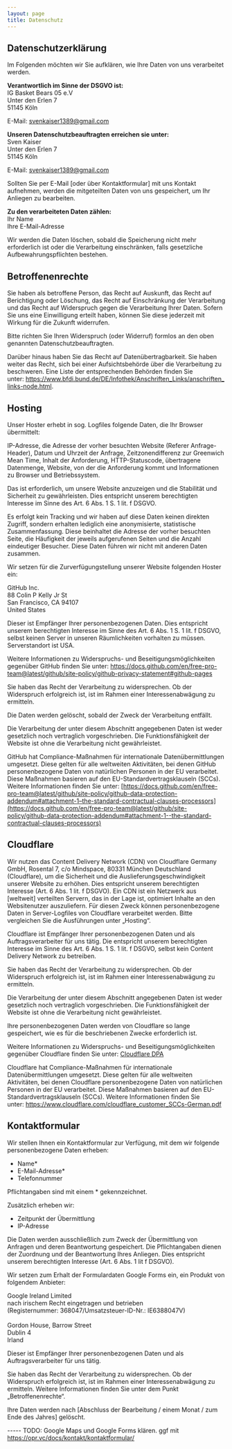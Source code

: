 ```yaml
---
layout: page
title: Datenschutz
---
```

## Datenschutzerklärung

Im Folgenden möchten wir Sie aufklären, wie Ihre Daten von uns verarbeitet werden.

**Verantwortlich im Sinne der DSGVO ist:**\
IG Basket Bears 05 e.V\
Unter den Erlen 7\
51145 Köln

E-Mail: svenkaiser1389@gmail.com

**Unseren Datenschutzbeauftragten erreichen sie unter:**\
Sven Kaiser\
Unter den Erlen 7\
51145 Köln

E-Mail: svenkaiser1389@gmail.com

Sollten Sie per E-Mail \[oder über Kontaktformular] mit uns Kontakt aufnehmen, werden die mitgeteilten Daten von uns gespeichert, um Ihr Anliegen zu bearbeiten.

**Zu den verarbeiteten Daten zählen:**\
Ihr Name\
Ihre E-Mail-Adresse

Wir werden die Daten löschen, sobald die Speicherung nicht mehr erforderlich ist oder die Verarbeitung einschränken, falls gesetzliche Aufbewahrungspflichten bestehen.

## **Betroffenenrechte**

Sie haben als betroffene Person, das Recht auf Auskunft, das Recht auf Berichtigung oder Löschung, das Recht auf Einschränkung der Verarbeitung und das Recht auf Widerspruch gegen die Verarbeitung Ihrer Daten. Sofern Sie uns eine Einwilligung erteilt haben, können Sie diese jederzeit mit Wirkung für die Zukunft widerrufen.

Bitte richten Sie Ihren Widerspruch (oder Widerruf) formlos an den oben genannten Datenschutzbeauftragten.

Darüber hinaus haben Sie das Recht auf Datenübertragbarkeit. Sie haben weiter das Recht, sich bei einer Aufsichtsbehörde über die Verarbeitung zu beschweren. Eine Liste der entsprechenden Behörden finden Sie unter: <https://www.bfdi.bund.de/DE/Infothek/Anschriften_Links/anschriften_links-node.html>.

## **Hosting**

Unser Hoster erhebt in sog. Logfiles folgende Daten, die Ihr Browser übermittelt:

IP-Adresse, die Adresse der vorher besuchten Website (Referer Anfrage-Header), Datum und Uhrzeit der Anfrage, Zeitzonendifferenz zur Greenwich Mean Time, Inhalt der Anforderung, HTTP-Statuscode, übertragene Datenmenge, Website, von der die Anforderung kommt und Informationen zu Browser und Betriebssystem.

Das ist erforderlich, um unsere Website anzuzeigen und die Stabilität und Sicherheit zu gewährleisten. Dies entspricht unserem berechtigten Interesse im Sinne des Art. 6 Abs. 1 S. 1 lit. f DSGVO.

Es erfolgt kein Tracking und wir haben auf diese Daten keinen direkten Zugriff, sondern erhalten lediglich eine anonymisierte, statistische Zusammenfassung. Diese beinhaltet die Adresse der vorher besuchten Seite, die Häufigkeit der jeweils aufgerufenen Seiten und die Anzahl eindeutiger Besucher. Diese Daten führen wir nicht mit anderen Daten zusammen.

Wir setzen für die Zurverfügungstellung unserer Website folgenden Hoster ein:

GitHub Inc.\
88 Colin P Kelly Jr St\
San Francisco, CA 94107\
United States

Dieser ist Empfänger Ihrer personenbezogenen Daten. Dies entspricht unserem berechtigten Interesse im Sinne des Art. 6 Abs. 1 S. 1 lit. f DSGVO, selbst keinen Server in unseren Räumlichkeiten vorhalten zu müssen. Serverstandort ist USA.

Weitere Informationen zu Widerspruchs- und Beseitigungsmöglichkeiten gegenüber GitHub finden Sie unter: <https://docs.github.com/en/free-pro-team@latest/github/site-policy/github-privacy-statement#github-pages>

Sie haben das Recht der Verarbeitung zu widersprechen. Ob der Widerspruch erfolgreich ist, ist im Rahmen einer Interessenabwägung zu ermitteln.

Die Daten werden gelöscht, sobald der Zweck der Verarbeitung entfällt.

Die Verarbeitung der unter diesem Abschnitt angegebenen Daten ist weder gesetzlich noch vertraglich vorgeschrieben. Die Funktionsfähigkeit der Website ist ohne die Verarbeitung nicht gewährleistet.

GitHub hat Compliance-Maßnahmen für internationale Datenübermittlungen umgesetzt. Diese gelten für alle weltweiten Aktivitäten, bei denen GitHub personenbezogene Daten von natürlichen Personen in der EU verarbeitet. Diese Maßnahmen basieren auf den EU-Standardvertragsklauseln (SCCs). Weitere Informationen finden Sie unter: [https://docs.github.com/en/free-pro-team@latest/github/site-policy/github-data-protection-addendum#attachment-1–the-standard-contractual-clauses-processors](https://docs.github.com/en/free-pro-team@latest/github/site-policy/github-data-protection-addendum#attachment-1--the-standard-contractual-clauses-processors)

## **Cloudflare**

Wir nutzen das Content Delivery Network (CDN) von Cloudflare Germany GmbH, Rosental 7, c/o Mindspace, 80331 München Deutschland (Cloudflare), um die Sicherheit und die Auslieferungsgeschwindigkeit unserer Website zu erhöhen. Dies entspricht unserem berechtigten Interesse (Art. 6 Abs. 1 lit. f DSGVO). Ein CDN ist ein Netzwerk aus \[weltweit] verteilten Servern, das in der Lage ist, optimiert Inhalte an den Websitenutzer auszuliefern. Für diesen Zweck können personenbezogene Daten in Server-Logfiles von Cloudflare verarbeitet werden. Bitte vergleichen Sie die Ausführungen unter „Hosting“.

Cloudflare ist Empfänger Ihrer personenbezogenen Daten und als Auftragsverarbeiter für uns tätig. Die entspricht unserem berechtigten Interesse im Sinne des Art. 6 Abs. 1 S. 1 lit. f DSGVO, selbst kein Content Delivery Network zu betreiben.

Sie haben das Recht der Verarbeitung zu widersprechen. Ob der Widerspruch erfolgreich ist, ist im Rahmen einer Interessenabwägung zu ermitteln.

Die Verarbeitung der unter diesem Abschnitt angegebenen Daten ist weder gesetzlich noch vertraglich vorgeschrieben. Die Funktionsfähigkeit der Website ist ohne die Verarbeitung nicht gewährleistet.

Ihre personenbezogenen Daten werden von Cloudflare so lange gespeichert, wie es für die beschriebenen Zwecke erforderlich ist.

Weitere Informationen zu Widerspruchs- und Beseitigungsmöglichkeiten gegenüber Cloudflare finden Sie unter: [Cloudflare DPA](https://opr.vc/docs/cdn/cloudflare/https%3A%2F%2Fwww.cloudflare.com%2Fresources%2Fassets%2Fslt3lc6tev37%2F1M1j5uuFDuLTYiZJJDPBag%2F770322411bcac7f8bcc350e31b1e8319%2FCustomer_DPA_v.3_1_-_de-de_19_Oct_2020.pdf)

Cloudflare hat Compliance-Maßnahmen für internationale Datenübermittlungen umgesetzt. Diese gelten für alle weltweiten Aktivitäten, bei denen Cloudflare personenbezogene Daten von natürlichen Personen in der EU verarbeitet. Diese Maßnahmen basieren auf den EU-Standardvertragsklauseln (SCCs). Weitere Informationen finden Sie unter: <https://www.cloudflare.com/cloudflare_customer_SCCs-German.pdf>



## **Kontaktformular**

Wir stellen Ihnen ein Kontaktformular zur Verfügung, mit dem wir folgende personenbezogene Daten erheben:

* Name*
* E-Mail-Adresse*
* Telefonnummer

Pflichtangaben sind mit einem * gekennzeichnet.

Zusätzlich erheben wir:

* Zeitpunkt der Übermittlung
* I﻿P-Adresse

Die Daten werden ausschließlich zum Zweck der Übermittlung von Anfragen und deren Beantwortung gespeichert. Die Pflichtangaben dienen der Zuordnung und der Beantwortung Ihres Anliegen. Dies entspricht unserem berechtigten Interesse (Art. 6 Abs. 1 lit f DSGVO).

W﻿ir setzen zum Erhalt der Formulardaten Google Forms ein, ein Produkt von folgendem Anbieter:

Google Ireland Limited\
nach irischem Recht eingetragen und betrieben\
(Registernummer: 368047/Umsatzsteuer-ID-Nr.: IE6388047V)\
\
Gordon House, Barrow Street\
Dublin 4\
Irland

Dieser ist Empfänger Ihrer personenbezogenen Daten und als Auftragsverarbeiter für uns tätig.

Sie haben das Recht der Verarbeitung zu widersprechen. Ob der Widerspruch erfolgreich ist, ist im Rahmen einer Interessenabwägung zu ermitteln. Weitere Informationen finden Sie unter dem Punkt „Betroffenenrechte“.

Ihre Daten werden nach \[Abschluss der Bearbeitung / einem Monat / zum Ende des Jahres] gelöscht.

\-﻿---- TODO: Google Maps und Google Forms klären. ggf mit https://opr.vc/docs/kontakt/kontaktformular/